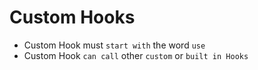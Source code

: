 # Custom Hooks
* Custom Hook must `start with` the word `use`
* Custom Hook `can call` other `custom` or `built in Hooks`